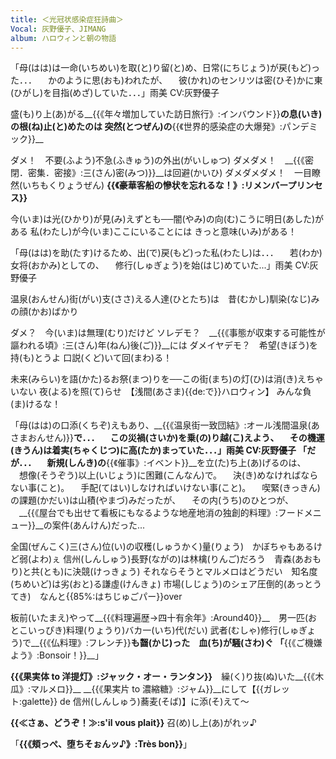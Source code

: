 ```yaml
---
title: ＜光冠状感染症狂詩曲＞
Vocal: 灰野優子、JIMANG
album: ハロウィンと朝の物語
---
```


「母(はは)は一命(いちめい)を取(と)り留(と)め、日常(にちじょう)が戻(もど)った．．．
　かのように思(おも)われたが、
　彼(かれ)のセンリツは密(ひそ)かに東(ひがし)を目指(めざ)していた．．．」雨美 CV:灰野優子

盛(も)り上(あ)がる__{{《年々増加していた訪日旅行》:インバウンド}}__の息(いき)の根(ね)止(と)めたのは
突然(とつぜん)の__{{《世界的感染症の大爆発》:パンデミック}}__

ダメ！　不要(ふよう)不急(ふきゅう)の外出(がいしゅつ)
ダメダメ！　__{{《密閉．密集．密接》:三(さん)密(みつ)}}__は回避(かいひ)
ダメダメダメ！　一目瞭然(いちもくりょうぜん)
__{{《豪華客船の慘状を忘れるな！》:リメンバープリンセス}}__

今(いま)は光(ひかり)が見(み)えずとも──闇(やみ)の向(む)こうに明日(あした)がある
私(わたし)が今(いま)ここにいることには
きっと意味(いみ)がある！

「母(はは)を助(たす)けるため、出(で)戻(もど)った私(わたし)は．．．
　若(わか)女将(おかみ)としての、
　修行(しゅぎょう)を始(はじ)めていた...」雨美 CV:灰野優子

温泉(おんせん)街(がい)支(ささ)える人達(ひとたち)は　昔(むかし)馴染(なじ)みの顔(かお)ばかり

ダメ？　今(いま)は無理(むり)だけど
ソレデモ？　__{{《事態が収束する可能性が謳われる頃》:三(さん)年(ねん)後(ご)}}__には
ダメイヤデモ？　希望(きぼう)を持(も)とうよ
口説(くど)いて回(まわ)る！

未来(みらい)を語(かた)るお祭(まつ)りを──この街(まち)の灯(ひ)は消(き)えちゃいない
夜(よる)を照(て)らせ　【浅間(あさま){{de:で}}ハロウィン】
みんな負(ま)けるな！

「母(はは)の口添(くちぞ)えもあり、__{{《温泉街一致団結》:オール浅間温泉(あさまおんせん)}}__で．．．
　この災禍(さいか)を乗(の)り越(こ)えよう、
　その機運(きうん)は着実(ちゃくじつ)に高(たか)まっていた．．．」雨美 CV:灰野優子
「だが．．．
　新規(しんき)の__{{《催事》:イベント}}__を立(た)ち上(あ)げるのは、
　想像(そうぞう)以上(いじょう)に困難(こんなん)で。
　決(き)めなければならない事(こと)。
　手配(てはい)しなければいけない事(こと)。
　喫緊(きっきん)の課題(かだい)は山積(やまづ)みだったが、
　その内(うち)のひとつが、
　__{{《屋台でも出せて看板にもなるような地産地消の独創的料理》:フードメニュー}}__の案件(あんけん)だった...


全国(ぜんこく)三(さん)位(い)の収穫(しゅうかく)量(りょう)　かぼちゃもあるけど弱(よわ)ぇ
信州(しんしゅう)長野(ながの)は林檎(りんご)だろう　青森(あおもり)と共(とも)に決競(けっきょう)
それならそうとマルメロはどうだい　知名度(ちめいど)は劣(おと)る謙虛(けんきょ)
市場(しじょう)のシェア圧倒的(あっとうてき)　なんと{{85%:はちじゅごパー}}over

板前(いたまえ)やって__{{《料理遍歴→四十有余年》:Around40}}__　男一匹(おとこいっぴき)料理(りょうり)バカ一(いち)代(だい)
武者(むしゃ)修行(しゅぎょう)で__{{《仏料理》:フレンチ}}__も齧(かじ)った　血(ち)が騒(さわ)ぐ
「__{{《ご機嫌よう》:Bonsoir！}}__」

__{{《果実体 to 洋提灯》:ジャック・オー・ランタン}}__　繰(く)り抜(ぬ)いた__{{《木瓜》:マルメロ}}__
__{{《果実片 to 濃縮糖》:ジャム}}__にして【{{ガレット:galette}} de 信州(しんしゅう)蕎麦(そば)】に添(そ)えて～

__{{≪さぁ、どうぞ！≫:s'il vous plait}}__
召(め)し上(あ)がれッ♪

「__{{《頬っぺ、堕ちそぉんッ♪》:Très bon}}__」